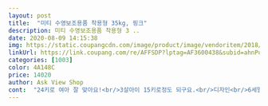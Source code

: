 ```yaml
---
layout: post 
title:  "미티 수영보조용품 착용형 35kg, 핑크" 
description: 미티 수영보조용품 착용형 3 ..
date: 2020-08-09 14:15:38 
img: https://static.coupangcdn.com/image/product/image/vendoritem/2018/06/29/3363737210/af69f17e-a745-4fca-8606-9e825f37ab7f.jpg 
linkUrl: https://link.coupang.com/re/AFFSDP?lptag=AF3600438&subid=ahnPublicAsk&pageKey=1857232125&itemId=3157050358&vendorItemId=3363737210&traceid=V0-113-fb1e9ce1433eff62 
categories: [1003] 
color: 4A148C 
price: 14020 
author: Ask View Shop 
cont:  "24키로 여아 잘 맞아요!<br/>3살아이 15키로정도 되구요.<br/>디자인<br/>6세딸이 사용하기에 딱좋은거같아요<br/>가더라구요 그렇다보니 구명조끼가<br/>구매했어요 착용감은 보통이고<br/>날이점점더 더워져서 물놀이가기<br/>무난하니 괜찮은데 구명조끼입고<br/>색상도 핑크색이라 좋아하고 가격도착해요^^<br/>시작했는데 아이에게 필요할거같아<br/>위로올라가서 자꾸목을 불편하게<br/>조이는데 그게좀 아쉽네요.<br/><br/>조절 끈도 넉넉해서 오래 입을 수 있을 것 같아요<br/>튜브탈려고하니 두툼해서 잘안들어<br/>" 
---
```

